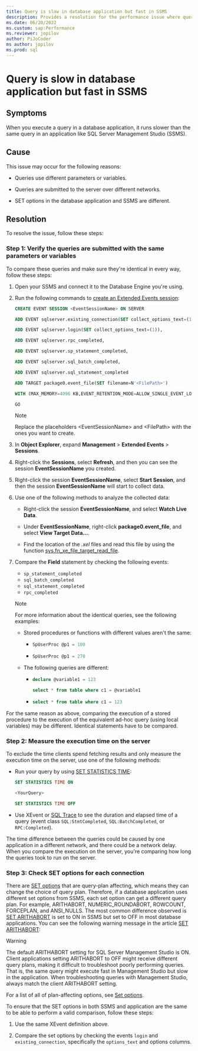 ```yaml
---
title: Query is slow in database application but fast in SSMS
description: Provides a resolution for the performance issue where query is slow in database application but fast in SSMS.
ms.date: 06/20/2022
ms.custom: sap:Performance
ms.reviewer: jopilov
author: PiJoCoder
ms author: jopilov
ms.prod: sql
---
```


# Query is slow in database application but fast in SSMS

## Symptoms

When you execute a query in a database application, it runs slower than the same query in an application like SQL Server Management Studio (SSMS).

## Cause

This issue may occur for the following reasons:

- Queries use different parameters or variables.

- Queries are submitted to the server over different networks.

- SET options in the database application and SSMS are different.

## Resolution

To resolve the issue, follow these steps:

### Step 1: Verify the queries are submitted with the same parameters or variables

To compare these queries and make sure they're identical in every way, follow these steps:

1. Open your SSMS and connect it to the Database Engine you're using.

1. Run the following commands to [create an Extended Events session](/sql/t-sql/statements/create-event-session-transact-sql):

    ```sql
    CREATE EVENT SESSION <EventSessionName> ON SERVER
    
    ADD EVENT sqlserver.existing_connection(SET collect_options_text=(1)),
    
    ADD EVENT sqlserver.login(SET collect_options_text=(1)),
    
    ADD EVENT sqlserver.rpc_completed,
    
    ADD EVENT sqlserver.sp_statement_completed,
    
    ADD EVENT sqlserver.sql_batch_completed,
    
    ADD EVENT sqlserver.sql_statement_completed
    
    ADD TARGET package0.event_file(SET filename=N'<FilePath>')
    
    WITH (MAX_MEMORY=4096 KB,EVENT_RETENTION_MODE=ALLOW_SINGLE_EVENT_LOSS,MAX_DISPATCH_LATENCY=30 SECONDS,MAX_EVENT_SIZE=0 KB,MEMORY_PARTITION_MODE=NONE,TRACK_CAUSALITY=OFF,STARTUP_STATE=OFF)
    
    GO
    ```

    > [!NOTE]
    > Replace the placeholders \<EventSessionName> and \<FilePath> with the ones you want to create.

1. In **Object Explorer**, expand **Management** > **Extended Events** > **Sessions**.

1. Right-click the **Sessions**, select **Refresh**, and then you can see the session **EventSessionName** you created.

1. Right-click the session **EventSessionName**, select **Start Session**, and then the session **EventSessionName** will start to collect data.

1. Use one of the following methods to analyze the collected data:

    - Right-click the session **EventSessionName**, and select **Watch Live Data**.

    - Under **EventSessionName**, right-click **package0.event_file**, and select **View Target Data...**.

    - Find the location of the *.xel* files and read this file by using the function [sys.fn_xe_file_target_read_file](/sql/relational-databases/system-functions/sys-fn-xe-file-target-read-file-transact-sql).

1. Compare the **Field** statement by checking the following events:

    - `sp_statement_completed`
    - `sql_batch_completed`
    - `sql_statement_completed`
    - `rpc_completed`

    > [!NOTE]
    > For more information about the identical queries, see the following examples:
    >
    > - Stored procedures or functions with different values aren't the same:
    >
    >   - ```sql
    >     SpUserProc @p1 = 100
    >     ```
    >
    >   - ```sql
    >     SpUserProc @p1 = 270
    >     ```
    >
    > - The following queries are different:
    >
    >   - ```sql
    >     declare @variable1 = 123
    > 
    >     select * from table where c1 = @variable1
    >     ```
    >
    >   - ```sql
    >     select * from table where c1 = 123 
    >     ```

For the same reason as above, comparing the execution of a stored procedure to the execution of the equivalent ad-hoc query (using local variables) may be different. Identical statements have to be compared.

### Step 2: Measure the execution time on the server

To exclude the time clients spend fetching results and only measure the execution time on the server, use one of the following methods:

- Run your query by using [SET STATISTICS TIME](/sql/t-sql/statements/set-statistics-time-transact-sql):

    ```sql
    SET STATISTICS TIME ON

    <YourQuery>

    SET STATISTICS TIME OFF
    ```

- Use XEvent or [SQL Trace](/sql/relational-databases/sql-trace/sql-trace) to see the duration and elapsed time of a query (event class `SQL:StmtCompleted`, `SQL:BatchCompleted`, or `RPC:Completed`).

The time difference between the queries could be caused by one application in a different network, and there could be a network delay. When you compare the execution on the server, you're comparing how long the queries took to run on the server.

### Step 3: Check SET options for each connection

There are [SET options](/sql/t-sql/statements/set-statements-transact-sql) that are query-plan affecting, which means they can change the choice of query plan. Therefore, if a database application uses different set options from SSMS, each set option can get a different query plan. For example, ARITHABORT, NUMERIC_ROUNDABORT, ROWCOUNT, FORCEPLAN, and ANSI_NULLS. The most common difference observed is [SET ARITHABORT](/sql/t-sql/statements/set-arithabort-transact-sql) is set to ON in SSMS but set to OFF in most database applications. You can see the following warning message in the article [SET ARITHABORT](/sql/t-sql/statements/set-arithabort-transact-sql):

> [!WARNING]
> The default ARITHABORT setting for SQL Server Management Studio is ON. Client applications setting ARITHABORT to OFF might receive different query plans, making it difficult to troubleshoot poorly performing queries. That is, the same query might execute fast in Management Studio but slow in the application. When troubleshooting queries with Management Studio, always match the client ARITHABORT setting.

For a list of all of plan-affecting options, see [Set options](/sql/relational-databases/system-dynamic-management-views/sys-dm-exec-plan-attributes-transact-sql#set-options).

To ensure that the SET options in both SSMS and application are the same to be able to perform a valid comparison, follow these steps:

1. Use the same XEvent definition above.

1. Compare the set options by checking the events `login` and `existing_connection`, specifically the `options_text` and options columns.
